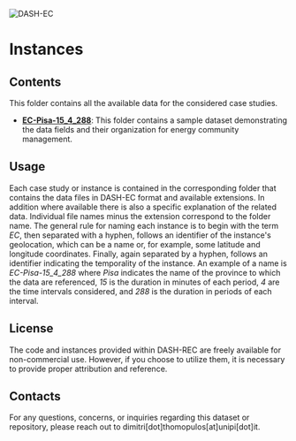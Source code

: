 ![DASH-EC](https://github.com/dimitri-thomopulos/DASH-EC/assets/62555073/4e0474b4-2ed2-4c1c-8d1e-002d57550357)

# Instances

## Contents
This folder contains all the available data for the considered case studies.
- [**EC-Pisa-15_4_288**](https://github.com/dimitri-thomopulos/DASH-REC/tree/main/Instances/EC-Pisa-15_4_288): This folder contains a sample dataset demonstrating the data fields and their organization for energy community management.

## Usage
Each case study or instance is contained in the corresponding folder that contains the data files in DASH-EC format and available extensions. In addition where available there is also a specific explanation of the related data.
Individual file names minus the extension correspond to the folder name.
The general rule for naming each instance is to begin with the term *EC*, then separated with a hyphen, follows an identifier of the instance's geolocation, which can be a name or, for example, some latitude and longitude coordinates. Finally, again separated by a hyphen, follows an identifier indicating the temporality of the instance.
An example of a name is *EC-Pisa-15_4_288* where *Pisa* indicates the name of the province to which the data are referenced, *15* is the duration in minutes of each period, *4* are the time intervals considered,  and *288* is the duration in periods of each interval.

## License
The code and instances provided within DASH-REC are freely available for non-commercial use. However, if you choose to utilize them, it is necessary to provide proper attribution and reference.

##  Contacts
For any questions, concerns, or inquiries regarding this dataset or repository, please reach out to dimitri[dot]thomopulos[at]unipi[dot]it.
